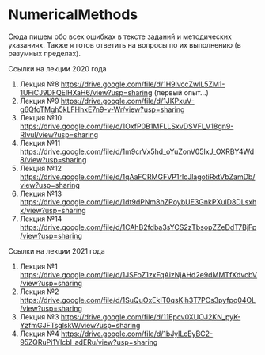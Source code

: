 # NumericalMethods
Сюда пишем обо всех ошибках в тексте заданий и методических указаниях. Также я готов ответить на вопросы по их выполнению (в разумных пределах).

Ссылки на лекции 2020 года

1. Лекция №8 https://drive.google.com/file/d/1H9lvccZwlL5ZM1-1UFiCJ9DFQElHXaH6/view?usp=sharing (первый опыт...)
2. Лекция №9 https://drive.google.com/file/d/1JKPxuV-g6QfoTMgh5kLFHhxE7n9-v-Wr/view?usp=sharing
3. Лекция №10 https://drive.google.com/file/d/1OxfP0B1MFLLSxvDSVFl_V18gn9-RIvul/view?usp=sharing
4. Лекция №11 https://drive.google.com/file/d/1m9crVx5hd_oYuZonV05IxJ_OXRBY4Wd8/view?usp=sharing
5. Лекция №12 https://drive.google.com/file/d/1qAaFCRMGFVP1rIcJlagotiRxtVbZamDb/view?usp=sharing
6. Лекция №13 https://drive.google.com/file/d/1dt9dPNm8hZPoybUE3GnkPXulD8DLsxhx/view?usp=sharing
7. Лекция №14 https://drive.google.com/file/d/1CAhB2fdba3sYCS2zTbsopZZeDdT7BjFp/view?usp=sharing

Ссылки на лекции 2021 года

1. Лекция №1 https://drive.google.com/file/d/1JSFoZ1zxFqAizNjAHd2e9dMMTfXdvcbV/view?usp=sharing
2. Лекция №2 https://drive.google.com/file/d/1SuQuOxEkIT0qsKih3T7PCs3pyfpq04OL/view?usp=sharing
3. Лекция №3 https://drive.google.com/file/d/11Epcv0XUOJ2KN_pyK-YzfmGJFTsglskW/view?usp=sharing
4. Лекция №4 https://drive.google.com/file/d/1bJylLcEyBC2-95ZQRuPi1YIcbl_adERu/view?usp=sharing

